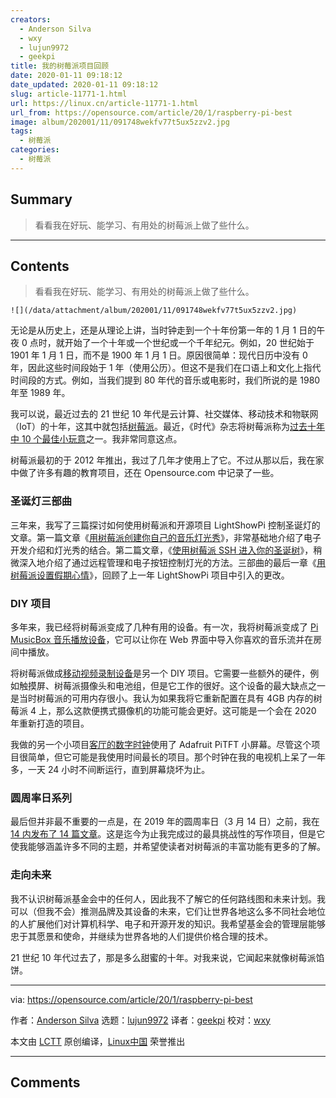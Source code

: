 ```yaml
---
creators:
  - Anderson Silva
  - wxy
  - lujun9972
  - geekpi
title: 我的树莓派项目回顾
date: 2020-01-11 09:18:12
date_updated: 2020-01-11 09:18:12
slug: article-11771-1.html
url: https://linux.cn/article-11771-1.html
url_from: https://opensource.com/article/20/1/raspberry-pi-best
image: album/202001/11/091748wekfv77t5ux5zzv2.jpg
tags:
  - 树莓派
categories:
  - 树莓派
---
```


## Summary

> 看看我在好玩、能学习、有用处的树莓派上做了些什么。

***

<!-- more -->

## Contents

> 
> 看看我在好玩、能学习、有用处的树莓派上做了些什么。
> 
> 
> 

`![](/data/attachment/album/202001/11/091748wekfv77t5ux5zzv2.jpg)`

无论是从历史上，还是从理论上讲，当时钟走到一个十年份第一年的 1 月 1 日的午夜 0 点时，就开始了一个十年或一个世纪或一个千年纪元。例如，20 世纪始于 1901 年 1 月 1 日，而不是 1900 年 1 月 1 日。原因很简单：现代日历中没有 0 年，因此这些时间段始于 1 年（使用公历）。但这不是我们在口语上和文化上指代时间段的方式。例如，当我们提到 80 年代的音乐或电影时，我们所说的是 1980 年至 1989 年。

我可以说，最近过去的 21 世纪 10 年代是云计算、社交媒体、移动技术和物联网（IoT）的十年，这其中就包括[树莓派](https://www.raspberrypi.org/)。最近，《时代》杂志将树莓派称为[过去十年中 10 个最佳小玩意](https://time.com/5745302/best-gadgets-of-the-2010s-decade/?utm_source=reddit.com)之一。我非常同意这点。

树莓派最初的于 2012 年推出，我过了几年才使用上了它。不过从那以后，我在家中做了许多有趣的教育项目，还在 Opensource.com 中记录了一些。

### 圣诞灯三部曲

三年来，我写了三篇探讨如何使用树莓派和开源项目 LightShowPi 控制圣诞灯的文章。第一篇文章《[用树莓派创建你自己的音乐灯光秀](https://opensource.com/life/15/2/music-light-show-with-raspberry-pi)》，非常基础地介绍了电子开发介绍和灯光秀的结合。第二篇文章，《[使用树莓派 SSH 进入你的圣诞树](https://opensource.com/life/15/12/ssh-your-christmas-tree-raspberry-pi)》，稍微深入地介绍了通过远程管理和电子按钮控制灯光的方法。三部曲的最后一章《[用树莓派设置假期心情](https://opensource.com/article/18/12/lightshowpi-raspberry-pi)》，回顾了上一年 LightShowPi 项目中引入的更改。

### DIY 项目

多年来，我已经将树莓派变成了几种有用的设备。有一次，我将树莓派变成了 [Pi MusicBox 音乐播放设备](https://opensource.com/life/15/3/pi-musicbox-guide)，它可以让你在 Web 界面中导入你喜欢的音乐流并在房间中播放。

将树莓派做成[移动视频录制设备](https://opensource.com/life/15/9/turning-raspberry-pi-portable-streaming-camera)是另一个 DIY 项目。它需要一些额外的硬件，例如触摸屏、树莓派摄像头和电池组，但是它工作的很好。这个设备的最大缺点之一是当时树莓派的可用内存很小。我认为如果我将它重新配置在具有 4GB 内存的树莓派 4 上，那么这款便携式摄像机的功能可能会更好。这可能是一个会在 2020 年重新打造的项目。

我做的另一个小项目[客厅的数字时钟](https://opensource.com/article/17/7/raspberry-pi-clock)使用了 Adafruit PiTFT 小屏幕。尽管这个项目很简单，但它可能是我使用时间最长的项目。那个时钟在我的电视机上呆了一年多，一天 24 小时不间断运行，直到屏幕烧坏为止。

### 圆周率日系列

最后但并非最不重要的一点是，在 2019 年的圆周率日（3 月 14 日）之前，我在 [14 内发布了 14 篇文章](https://opensource.com/article/19/3/happy-pi-day)。这是迄今为止我完成过的最具挑战性的写作项目，但是它使我能够涵盖许多不同的主题，并希望使读者对树莓派的丰富功能有更多的了解。

### 走向未来

我不认识树莓派基金会中的任何人，因此我不了解它的任何路线图和未来计划。我可以（但我不会）推测品牌及其设备的未来，它们让世界各地这么多不同社会地位的人扩展他们对计算机科学、电子和开源开发的知识。我希望基金会的管理层能够忠于其愿景和使命，并继续为世界各地的人们提供价格合理的技术。

21 世纪 10 年代过去了，那是多么甜蜜的十年。对我来说，它闻起来就像树莓派馅饼。

---

via: <https://opensource.com/article/20/1/raspberry-pi-best>

作者：[Anderson Silva](https://opensource.com/users/ansilva) 选题：[lujun9972](https://github.com/lujun9972) 译者：[geekpi](https://github.com/geekpi) 校对：[wxy](https://github.com/wxy)

本文由 [LCTT](https://github.com/LCTT/TranslateProject) 原创编译，[Linux中国](https://linux.cn/) 荣誉推出

***

## Comments
